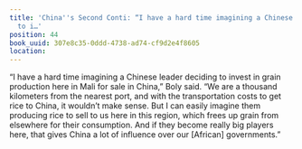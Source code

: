 ```yaml
---
title: 'China''s Second Conti: “I have a hard time imagining a Chinese leader deciding
  to i…'
position: 44
book_uuid: 307e8c35-0ddd-4738-ad74-cf9d2e4f8605
location: 
---
```


“I have a hard time imagining a Chinese leader deciding to invest in grain production here in Mali for sale in China,” Boly said. “We are a thousand kilometers from the nearest port, and with the transportation costs to get rice to China, it wouldn’t make sense. But I can easily imagine them producing rice to sell to us here in this region, which frees up grain from elsewhere for their consumption. And if they become really big players here, that gives China a lot of influence over our [African] governments.”